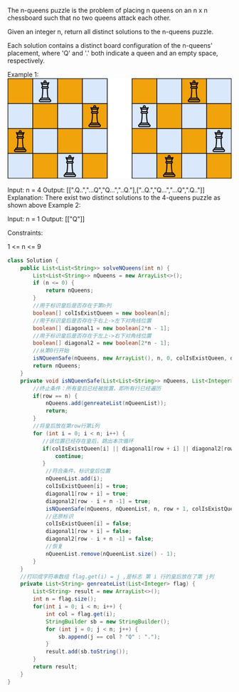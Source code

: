 The n-queens puzzle is the problem of placing n queens on an n x n chessboard such that no two queens attack each other.

Given an integer n, return all distinct solutions to the n-queens puzzle.

Each solution contains a distinct board configuration of the n-queens' placement, where 'Q' and '.' both indicate a queen and an empty space, respectively.

 

Example 1:
![示例](/pic/queens.jpg)

Input: n = 4
Output: [[".Q..","...Q","Q...","..Q."],["..Q.","Q...","...Q",".Q.."]]
Explanation: There exist two distinct solutions to the 4-queens puzzle as shown above
Example 2:

Input: n = 1
Output: [["Q"]]
 

Constraints:

1 <= n <= 9

```java
class Solution {
    public List<List<String>> solveNQueens(int n) {
        List<List<String>> nQueens = new ArrayList<>();
        if (n <= 0) {
            return nQueens;
        }
        //用于标识皇后是否存在于第n列
        boolean[] colIsExistQueen = new boolean[n];
        //用于标识皇后是否存在于右上->左下对角线位置
        boolean[] diagonal1 = new boolean[2*n - 1];
        //用于标识皇后是否存在于左上->右下对角线位置
        boolean[] diagonal2 = new boolean[2*n - 1];
        //从第0行开始
        isNQueenSafe(nQueens, new ArrayList(), n, 0, colIsExistQueen, diagonal1, diagonal2);
        return nQueens;
    }
    private void isNQueenSafe(List<List<String>> nQueens, List<Integer> nQueenList, int n, int row, boolean[] colIsExistQueen, boolean[] diagonal1, boolean[] diagonal2) {
        //终止条件：所有皇后已经被放置，即所有行已经遍历
        if(row == n) {
            nQueens.add(genreateList(nQueenList));
            return;
        }
        //将皇后放在第row行第i列
        for (int i = 0; i < n; i++) {
           //该位置已经存在皇后，跳出本次循环
           if(colIsExistQueen[i] || diagonal1[row + i] || diagonal2[row - i + n -1]) {
               continue;
           }
            //符合条件，标识皇后位置
            nQueenList.add(i);
            colIsExistQueen[i] = true;
            diagonal1[row + i] = true;
            diagonal2[row - i + n -1] = true;
            isNQueenSafe(nQueens, nQueenList, n, row + 1, colIsExistQueen, diagonal1, diagonal2);
            //还原标识
            colIsExistQueen[i] = false;
            diagonal1[row + i] = false;
            diagonal2[row - i + n -1] = false;
            //恢复
            nQueenList.remove(nQueenList.size() - 1);
        }
    }
    //打印成字符串数组 flag.get(i) = j ,是标志 第 i 行的皇后放在了第 j列
    private List<String> genreateList(List<Integer> flag) {
        List<String> result = new ArrayList<>();
        int n = flag.size();
        for(int i = 0; i < n; i++) {
            int col = flag.get(i);
            StringBuilder sb = new StringBuilder();
            for (int j = 0; j < n; j++) {
                sb.append(j == col ? "Q" : ".");
            }
            result.add(sb.toString());
        }
        return result;
    }
}
```